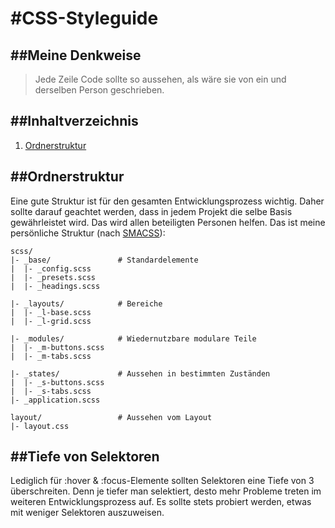 #CSS-Styleguide
===============

##Meine Denkweise
---------------
> Jede Zeile Code sollte so aussehen, als wäre sie von ein und derselben Person geschrieben. 

##Inhaltverzeichnis
-----------------
1. [Ordnerstruktur](#folderstructure)


##<a name="folderstructure">Ordnerstruktur</a>
----------------------------------------------
Eine gute Struktur ist für den gesamten Entwicklungsprozess wichtig. Daher sollte darauf geachtet werden, dass in jedem Projekt die selbe Basis gewährleistet wird. Das wird allen beteiligten Personen helfen. Das ist meine persönliche Struktur (nach [SMACSS](https://smacss.com/)):

```
scss/
|- _base/               # Standardelemente
|  |- _config.scss
|  |- _presets.scss
|  |- _headings.scss

|- _layouts/            # Bereiche
|  |- _l-base.scss
|  |- _l-grid.scss

|- _modules/            # Wiedernutzbare modulare Teile
|  |- _m-buttons.scss
|  |- _m-tabs.scss

|- _states/             # Aussehen in bestimmten Zuständen
|  |- _s-buttons.scss
|  |- _s-tabs.scss
|- _application.scss

layout/                 # Aussehen vom Layout
|- layout.css
```

##<a name="selector-depth">Tiefe von Selektoren</a>
---------------------------------------------------
Lediglich für :hover & :focus-Elemente sollten Selektoren eine Tiefe von 3 überschreiten. Denn je tiefer man selektiert, desto mehr Probleme treten im weiteren Entwicklungsprozess auf. Es sollte stets probiert werden, etwas mit weniger Selektoren auszuweisen.
